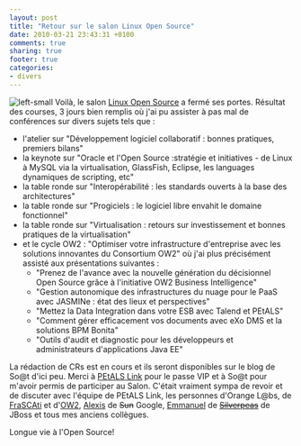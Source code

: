 ```yaml
---
layout: post
title: "Retour sur le salon Linux Open Source"
date: 2010-03-21 23:43:31 +0100
comments: true
sharing: true
footer: true
categories: 
- divers
---
```

![left-small](http://2.bp.blogspot.com/_XLL8sJPQ97g/S6YuBykK7AI/AAAAAAAAAJI/e0dJSZ0_k2k/s200/logoSalonLinux.gif)
Voilà, le salon [Linux Open Source](http://www.solutionslinux.fr/) a fermé ses portes. Résultat des courses, 3 jours bien remplis où j'ai pu assister à pas mal de conférences sur divers sujets tels que :

* l'atelier sur "Développement logiciel collaboratif : bonnes pratiques, premiers bilans"
* la keynote sur "Oracle et l'Open Source :stratégie et initiatives - de Linux à MySQL via la virtualisation, GlassFish, Eclipse, les languages dynamiques de scripting, etc"
* la table ronde sur "Interopérabilité : les standards ouverts à la base des architectures"
* la table ronde sur "Progiciels : le logiciel libre envahit le domaine fonctionnel"
* la table ronde sur "Virtualisation : retours sur investissement et bonnes pratiques de la virtualisation"
* et le cycle OW2 : "Optimiser votre infrastructure d'entreprise avec les solutions innovantes du Consortium OW2" où j'ai plus précisément assisté aux présentations suivantes :
	* "Prenez de l'avance avec la nouvelle génération du décisionnel Open Source grâce à l'initiative OW2 Business Intelligence"
	* "Gestion autonomique des infrastructures du nuage pour le PaaS avec JASMINe : état des lieux et perspectives"
	* "Mettez la Data Integration dans votre ESB avec Talend et PEtALS"
	* "Comment gérer efficacement vos documents avec eXo DMS et la solutions BPM Bonita"
	* "Outils d'audit et diagnostic pour les développeurs et administrateurs d'applications Java EE"

La rédaction de CRs est en cours et ils seront disponibles sur le blog de So@t d'ici peu.
Merci à [PEtALS Link](http://www.petalslink.com/) pour le passe VIP et à So@t pour m'avoir permis de participer au Salon. C'était vraiment sympa de revoir et de discuter avec l'équipe de PEtALS Link, les personnes d'Orange L@bs, de [FraSCAti](http://frascati.ow2.org/) et d'[OW2](http://ow2.org/), [Alexis](http://alexismp.wordpress.com/) de ~~Sun~~ Google, [Emmanuel](http://www.ehsavoie.com/) de ~~[Silverpeas](http://www.silverpeas.com/)~~ de JBoss et tous mes anciens collègues.

Longue vie à l'Open Source!